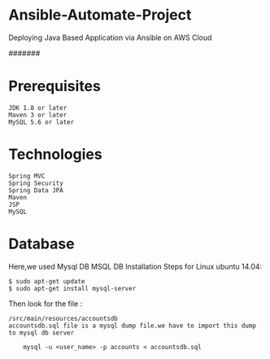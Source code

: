 # Ansible-Automate-Project
Deploying Java Based Application via Ansible on AWS Cloud

#######
# Prerequisites

    JDK 1.8 or later
    Maven 3 or later
    MySQL 5.6 or later

# Technologies

    Spring MVC
    Spring Security
    Spring Data JPA
    Maven
    JSP
    MySQL

# Database

Here,we used Mysql DB MSQL DB Installation Steps for Linux ubuntu 14.04:

    $ sudo apt-get update
    $ sudo apt-get install mysql-server

Then look for the file :

    /src/main/resources/accountsdb
    accountsdb.sql file is a mysql dump file.we have to import this dump to mysql db server

        mysql -u <user_name> -p accounts < accountsdb.sql


